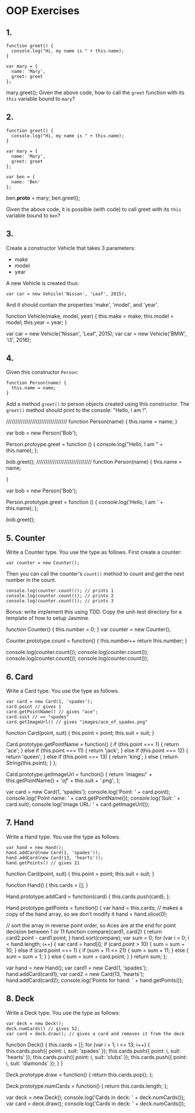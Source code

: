 # OOP Exercises

## 1.

```
function greet() {
  console.log("Hi, my name is " + this.name);
}

var mary = {
  name: 'Mary',
  greet: greet
};
```
mary.greet();
Given the above code, how to call the `greet` function with its `this` variable bound to `mary`?




## 2.

```
function greet() {
  console.log("Hi, my name is " + this.name);
}

var mary = {
  name: 'Mary',
  greet: greet
};

var ben = {
  name: 'Ben'
};
```
ben.__proto__ = mary;
ben.greet();

Given the above code, it is possible (with code) to call greet with its `this` variable bound to `ben`?

## 3.

Create a constructor Vehicle that takes 3 parameters:

* make
* model
* year

A new Vehicle is created thus:

```
var car = new Vehicle('Nissan', 'Leaf', 2015);
```

And it should contain the properties 'make', 'model', and 'year'.

function Vehicle(make, model, year) {
  this.make = make;
  this.model = model;
  this.year = year;
}

var car = new Vehicle('Nissan', 'Leaf', 2015);
var car = new Vehicle('BMW', 'i3', 2016);

## 4.

Given this constructor `Person`:

```
function Person(name) {
  this.name = name;
}
```

Add a method `greet()` to person objects created using this constructor. The `greet()` method should print to the console: "Hello, I am <name of person>!".

/////////////////////////////////
function Person(name) {
  this.name = name;
}

var bob = new Person('Bob');

Person.protoype.greet = function () {
  console.log("Hello, I am " + this.name);
};

bob.greet();
//////////////////////////////
function Person(name) {
  this.name = name;

}

var bob = new Person('Bob');

Person.prototype.greet = function () {
  console.log('Hello, I am ' + this.name);
};

bob.greet();

## 5. Counter

Write a Counter type. You use the type as follows. First create a counter:

```
var counter = new Counter();
```

Then you can call the counter's `count()` method to count and get the next number in the count.

```
console.log(counter.count()); // prints 1
console.log(counter.count()); // prints 2
console.log(counter.count()); // prints 3
```

Bonus: write implement this using TDD. Copy the unit-test directory for a template of how to setup Jasmine.

function Counter() {
  this.number = 0;
}
var counter = new Counter();

Counter.prototype.count = function() {
  this.number++
  return this.number;
}

console.log(counter.count());
console.log(counter.count());
console.log(counter.count());
console.log(counter.count());

## 6. Card

Write a Card type. You use the type as follows.

```
var card = new Card(1, 'spades');
card.point // gives 1
card.getPointName() // gives "ace";
card.suit // => "spades"
card.getImageUrl() // gives "images/ace_of_spades.png"
```

function Card(point, suit) {
  this.point = point;
  this.suit = suit;
}

Card.prototype.getPointName = function() {
  if (this.point === 1) {
    return 'ace';
  } else if (this.point === 11) {
    return 'jack';
  } else if (this.point === 12) {
    return 'queen';
  } else if (this.point === 13) {
    return 'king';
  } else {
    return String(this.point);
  }
};

Card.prototype.getImageUrl = function() {
  return 'images/' + this.getPointName() + '_of_' + this.suit + '.png';
};

var card = new Card(1, 'spades');
console.log('Point: ' + card.point);
console.log('Point name: ' + card.getPointName());
console.log('Suit: ' + card.suit);
console.log('Image URL: ' + card.getImageUrl());

## 7. Hand

Write a Hand type. You use the type as follows.

```
var hand = new Hand();
hand.addCard(new Card(1, 'spades'));
hand.addCard(new Card(13, 'hearts'));
hand.getPoints() // gives 21
```

function Card(point, suit) {
  this.point = point;
  this.suit = suit;
}

function Hand() {
  this.cards = [];
}

Hand.prototype.addCard = function(card) {
  this.cards.push(card);
};

Hand.prototype.getPoints = function() {
  var hand = this.cards;
  // makes a copy of the hand array, so we don't modify it
  hand = hand.slice(0);

  // sort the array in reverse point order, so Aces are at the end for point decision between 1 or 11
  function compare(card1, card2) {
    return card2.point - card1.point;
  }
  hand.sort(compare);
  var sum = 0;
  for (var i = 0; i < hand.length; i++) {
    var card = hand[i];
    if (card.point > 10) {
      sum = sum + 10;
    } else if (card.point === 1) {
      if (sum + 11 <= 21) {
        sum = sum + 11;
      } else {
        sum = sum + 1;
      }
    } else {
      sum = sum + card.point;
    }
  }
  return sum;
};

var hand = new Hand();
var card1 = new Card(1, 'spades');
hand.addCard(card1);
var card2 = new Card(13, 'hearts');
hand.addCard(card2);
console.log('Points for hand: ' + hand.getPoints());
## 8. Deck

Write a Deck type. You use the type as follows:

```
var deck = new Deck();
deck.numCards() // gives 52;
var card = deck.draw(); // gives a card and removes it from the deck

`````
function Deck() {
  this.cards = [];
  for (var i = 1; i <= 13; i++) {
    this.cards.push({ point: i, suit: 'spades' });
    this.cards.push({ point: i, suit: 'hearts' });
    this.cards.push({ point: i, suit: 'clubs' });
    this.cards.push({ point: i, suit: 'diamonds' });
  }
}

Deck.prototype.draw = function() {
  return this.cards.pop();
};

Deck.prototype.numCards = function() {
  return this.cards.length;
};

var deck = new Deck();
console.log('Cards in deck: ' + deck.numCards());
var card = deck.draw();
console.log('Cards in deck: ' + deck.numCards());
